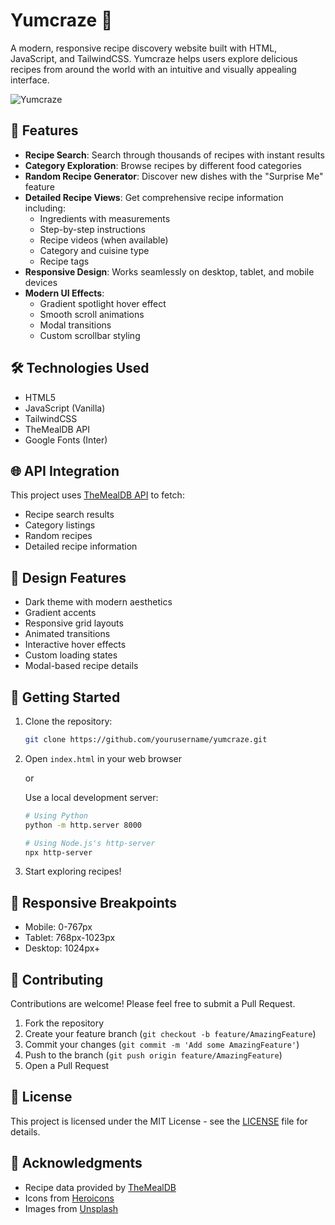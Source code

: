 # Yumcraze 🍳

A modern, responsive recipe discovery website built with HTML, JavaScript, and TailwindCSS. Yumcraze helps users explore delicious recipes from around the world with an intuitive and visually appealing interface.

![Yumcraze](https://images.unsplash.com/photo-1504674900247-0877df9cc836?q=80&w=2070&auto=format&fit=crop)

## 🚀 Features

- **Recipe Search**: Search through thousands of recipes with instant results
- **Category Exploration**: Browse recipes by different food categories
- **Random Recipe Generator**: Discover new dishes with the "Surprise Me" feature
- **Detailed Recipe Views**: Get comprehensive recipe information including:
  - Ingredients with measurements
  - Step-by-step instructions
  - Recipe videos (when available)
  - Category and cuisine type
  - Recipe tags
- **Responsive Design**: Works seamlessly on desktop, tablet, and mobile devices
- **Modern UI Effects**:
  - Gradient spotlight hover effect
  - Smooth scroll animations
  - Modal transitions
  - Custom scrollbar styling

## 🛠️ Technologies Used

- HTML5
- JavaScript (Vanilla)
- TailwindCSS
- TheMealDB API
- Google Fonts (Inter)

## 🌐 API Integration

This project uses [TheMealDB API](https://www.themealdb.com) to fetch:
- Recipe search results
- Category listings
- Random recipes
- Detailed recipe information

## 🎨 Design Features

- Dark theme with modern aesthetics
- Gradient accents
- Responsive grid layouts
- Animated transitions
- Interactive hover effects
- Custom loading states
- Modal-based recipe details

## 🚦 Getting Started

1. Clone the repository:
   ```bash
   git clone https://github.com/yourusername/yumcraze.git
   ```

2. Open `index.html` in your web browser

   or

   Use a local development server:
   ```bash
   # Using Python
   python -m http.server 8000

   # Using Node.js's http-server
   npx http-server
   ```

3. Start exploring recipes!

## 📱 Responsive Breakpoints

- Mobile: 0-767px
- Tablet: 768px-1023px
- Desktop: 1024px+

## 🤝 Contributing

Contributions are welcome! Please feel free to submit a Pull Request.

1. Fork the repository
2. Create your feature branch (`git checkout -b feature/AmazingFeature`)
3. Commit your changes (`git commit -m 'Add some AmazingFeature'`)
4. Push to the branch (`git push origin feature/AmazingFeature`)
5. Open a Pull Request

## 📄 License

This project is licensed under the MIT License - see the [LICENSE](LICENSE) file for details.

## 🙏 Acknowledgments

- Recipe data provided by [TheMealDB](https://www.themealdb.com)
- Icons from [Heroicons](https://heroicons.com)
- Images from [Unsplash](https://unsplash.com)
